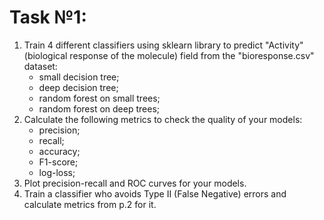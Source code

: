 # Task №1:
1. Train 4 different classifiers using sklearn library to predict "Activity" (biological response of the molecule) field from the "bioresponse.csv" dataset:
    - small decision tree;
    - deep decision tree;
    - random forest on small trees;
    - random forest on deep trees;
2. Calculate the following metrics to check the quality of your models:
    - precision;
    - recall;
    - accuracy;
    - F1-score;
    - log-loss;
3. Plot precision-recall and ROC curves for your models.
4. Train a classifier who avoids Type II (False Negative) errors and calculate metrics  from p.2 for it.

